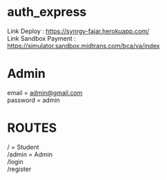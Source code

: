 # auth_express

Link Deploy : https://synrgy-fajar.herokuapp.com/ <br/>
Link Sandbox Payment : https://simulator.sandbox.midtrans.com/bca/va/index

# Admin

email = admin@gmail.com <br />
password = admin

# ROUTES

/ = Student <br />
/admin = Admin <br />
/login <br />
/register <br />
